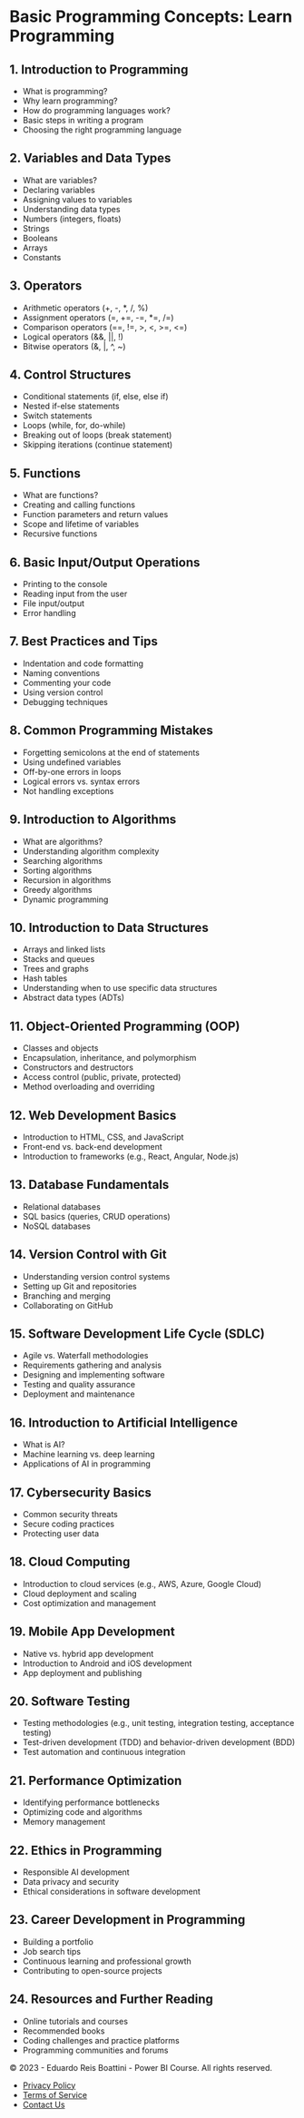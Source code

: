 # Basic Programming Concepts: Learn Programming

## 1. Introduction to Programming
- What is programming?
- Why learn programming?
- How do programming languages work?
- Basic steps in writing a program
- Choosing the right programming language

## 2. Variables and Data Types
- What are variables?
- Declaring variables
- Assigning values to variables
- Understanding data types
- Numbers (integers, floats)
- Strings
- Booleans
- Arrays
- Constants

## 3. Operators
- Arithmetic operators (+, -, *, /, %)
- Assignment operators (=, +=, -=, *=, /=)
- Comparison operators (==, !=, >, <, >=, <=)
- Logical operators (&&, ||, !)
- Bitwise operators (&, |, ^, ~)

## 4. Control Structures
- Conditional statements (if, else, else if)
- Nested if-else statements
- Switch statements
- Loops (while, for, do-while)
- Breaking out of loops (break statement)
- Skipping iterations (continue statement)

## 5. Functions
- What are functions?
- Creating and calling functions
- Function parameters and return values
- Scope and lifetime of variables
- Recursive functions

## 6. Basic Input/Output Operations
- Printing to the console
- Reading input from the user
- File input/output
- Error handling

## 7. Best Practices and Tips
- Indentation and code formatting
- Naming conventions
- Commenting your code
- Using version control
- Debugging techniques

## 8. Common Programming Mistakes
- Forgetting semicolons at the end of statements
- Using undefined variables
- Off-by-one errors in loops
- Logical errors vs. syntax errors
- Not handling exceptions

## 9. Introduction to Algorithms
- What are algorithms?
- Understanding algorithm complexity
- Searching algorithms
- Sorting algorithms
- Recursion in algorithms
- Greedy algorithms
- Dynamic programming

## 10. Introduction to Data Structures
- Arrays and linked lists
- Stacks and queues
- Trees and graphs
- Hash tables
- Understanding when to use specific data structures
- Abstract data types (ADTs)

## 11. Object-Oriented Programming (OOP)
- Classes and objects
- Encapsulation, inheritance, and polymorphism
- Constructors and destructors
- Access control (public, private, protected)
- Method overloading and overriding

## 12. Web Development Basics
- Introduction to HTML, CSS, and JavaScript
- Front-end vs. back-end development
- Introduction to frameworks (e.g., React, Angular, Node.js)

## 13. Database Fundamentals
- Relational databases
- SQL basics (queries, CRUD operations)
- NoSQL databases

## 14. Version Control with Git
- Understanding version control systems
- Setting up Git and repositories
- Branching and merging
- Collaborating on GitHub

## 15. Software Development Life Cycle (SDLC)
- Agile vs. Waterfall methodologies
- Requirements gathering and analysis
- Designing and implementing software
- Testing and quality assurance
- Deployment and maintenance

## 16. Introduction to Artificial Intelligence
- What is AI?
- Machine learning vs. deep learning
- Applications of AI in programming

## 17. Cybersecurity Basics
- Common security threats
- Secure coding practices
- Protecting user data

## 18. Cloud Computing
- Introduction to cloud services (e.g., AWS, Azure, Google Cloud)
- Cloud deployment and scaling
- Cost optimization and management

## 19. Mobile App Development
- Native vs. hybrid app development
- Introduction to Android and iOS development
- App deployment and publishing

## 20. Software Testing
- Testing methodologies (e.g., unit testing, integration testing, acceptance testing)
- Test-driven development (TDD) and behavior-driven development (BDD)
- Test automation and continuous integration

## 21. Performance Optimization
- Identifying performance bottlenecks
- Optimizing code and algorithms
- Memory management

## 22. Ethics in Programming
- Responsible AI development
- Data privacy and security
- Ethical considerations in software development

## 23. Career Development in Programming
- Building a portfolio
- Job search tips
- Continuous learning and professional growth
- Contributing to open-source projects

## 24. Resources and Further Reading
- Online tutorials and courses
- Recommended books
- Coding challenges and practice platforms
- Programming communities and forums
<footer>
    <!-- Footer section with additional links and information -->
    <div class="footer-container">
        <p>&copy;  2023 - Eduardo Reis Boattini - Power BI Course. All rights reserved.</p>
        <ul class="footer-menu">
            <li><a href="#">Privacy Policy</a></li>
            <li><a href="#">Terms of Service</a></li>
            <li><a href="#">Contact Us</a></li>
        </ul>
    </div
    <!-- Additional information or links here -->
</footer>



